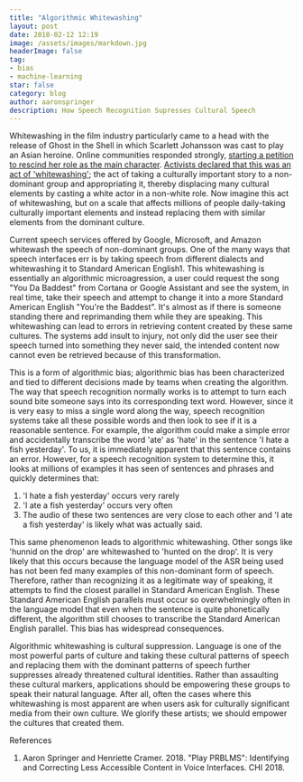 ```yaml
---
title: "Algorithmic Whitewashing"
layout: post
date: 2018-02-12 12:19
image: /assets/images/markdown.jpg
headerImage: false
tag:
- bias
- machine-learning
star: false
category: blog
author: aaronspringer
description: How Speech Recognition Supresses Cultural Speech
---
```

Whitewashing in the film industry particularly came to a head with the release of Ghost in the Shell in which Scarlett Johansson was cast to play an Asian heroine. Online communities responded strongly, [starting a petition to rescind her role as the main character]( https://www.huffingtonpost.com/2015/01/15/petition-scarlett-johansson-ghost-in-shell_n_6481288.html). [Activists declared that this was an act of 'whitewashing'](https://www.huffingtonpost.com/summer-noble/why-scarlett-johansson-st_b_6466498.html); the act of taking a culturally important story to a non-dominant group and appropriating it, thereby displacing many cultural elements by casting a white actor in a non-white role. Now imagine this act of whitewashing, but on a scale that affects millions of people daily-taking culturally important elements and instead replacing them with similar elements from the dominant culture. 

Current speech services offered by Google, Microsoft, and Amazon whitewash the speech of non-dominant groups. One of the many ways that speech interfaces err is by taking speech from different dialects and whitewashing it to Standard American English1. This whitewashing is essentially an algorithmic microagression, a user could request the song "You Da Baddest" from Cortana or Google Assistant and see the system, in real time, take their speech and attempt to change it into a more Standard American English "You're the Baddest". It's almost as if there is someone standing there and reprimanding them while they are speaking. This whitewashing can lead to errors in retrieving content created by these same cultures. The systems add insult to injury, not only did the user see their speech turned into something they never said, the intended content now cannot even be retrieved because of this transformation.

This is a form of algorithmic bias; algorithmic bias has been characterized and tied to different decisions made by teams when creating the algorithm. The way that speech recognition normally works is to attempt to turn each sound bite someone says into its corresponding text word. However, since it is very easy to miss a single word along the way, speech recognition systems take all these possible words and then look to see if it is a reasonable sentence. For example, the algorithm could make a simple error and accidentally transcribe the word 'ate' as 'hate' in the sentence 'I hate a fish yesterday'. To us, it is immediately apparent that this sentence contains an error. However, for a speech recognition system to determine this, it looks at millions of examples it has seen of sentences and phrases and quickly determines that:
1.  'I hate a fish yesterday' occurs very rarely
2.  'I ate a fish yesterday' occurs very often
3.  The audio of these two sentences are very close to each other and 'I ate a fish yesterday' is likely what was actually said.

This same phenomenon leads to algorithmic whitewashing. Other songs like 'hunnid on the drop' are whitewashed to 'hunted on the drop'. It is very likely that this occurs because the language model of the ASR being used has not been fed many examples of this non-dominant form of speech. Therefore, rather than recognizing it as a legitimate way of speaking, it attempts to find the closest parallel in Standard American English. These Standard American English parallels must occur so overwhelmingly often in the language model that even when the sentence is quite phonetically different, the algorithm still chooses to transcribe the Standard American English parallel. This bias has widespread consequences. 

Algorithmic whitewashing is cultural suppression. Language is one of the most powerful parts of culture and taking these cultural patterns of speech and replacing them with the dominant patterns of speech further suppresses already threatened cultural identities. Rather than assaulting these cultural markers, applications should be empowering these groups to speak their natural language. After all, often the cases where this whitewashing is most apparent are when users ask for culturally significant media from their own culture. We glorify these artists; we should empower the cultures that created them.


References
1. Aaron Springer and Henriette Cramer. 2018. "Play PRBLMS": Identifying and Correcting Less Accessible Content in Voice Interfaces. CHI 2018.



